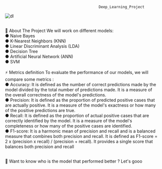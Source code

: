 
                                               Deep_Learning_Project


![dl](https://user-images.githubusercontent.com/57017057/236966830-65846f11-75e9-4296-92b1-d5f258bfb99d.png)

<br/>
🔭 About The Project
We will work on different models: <br/>
● Naive Bayes <br/>
● K-Nearest Neighbors (KNN) <br/>
● Linear Discriminant Analysis (LDA) <br/>
● Decision Tree <br/>
● Artificial Neural Network (ANN) <br/>
● SVM <br/>

<br/>
⚡ Metrics definition 
To evaluate the performance of our models, we will compare some metrics :  <br/>
● Accuracy: It is defined as the number of correct predictions made by the 
model divided by the total number of predictions made. It is a measure of the 
overall correctness of the model's predictions. <br/>
● Precision: It is defined as the proportion of predicted positive cases that are 
actually positive. It is a measure of the model's exactness or how many of the 
positive predictions are true. <br/>
● Recall: It is defined as the proportion of actual positive cases that are correctly 
identified by the model. It is a measure of the model's completeness or how 
many of the positive cases are identified. <br/>
● F1-score: It is a harmonic mean of precision and recall and is a balanced 
measure that combines both precision and recall. It is defined as F1-score = 2 
x (precision x recall) / (precision + recall). It provides a single score that 
balances both precision and recall <br/>
<br/>

🤔 Want to know who is the model that performed better ? Let's gooo
